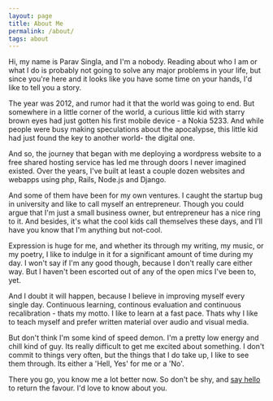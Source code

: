```yaml
---
layout: page
title: About Me
permalink: /about/
tags: about
---
```


Hi, my name is Parav Singla, and I'm a nobody. Reading about who I am or what I do is probably not going to solve any major problems in your life, but since you're here and it looks like you have some time on your hands, I'd like to tell you a story.


The year was 2012, and rumor had it that the world was going to end. But somewhere in a little corner of the world, a curious little kid with starry brown eyes had just gotten his first mobile device - a Nokia 5233. And while people were busy making speculations about the apocalypse, this little kid had just found the key to another world- the digital one.

And so, the journey that began with me deploying a wordpress website to a free shared hosting service has led me through doors I never imagined existed. Over the years, I've built at least a couple dozen websites and webapps using php, Rails, Node.js and Django.

And some of them have been for my own ventures. I caught the startup bug in university and like to call myself an entrepreneur. Though you could argue that I'm just a small business owner, but entrepreneur has a nice ring to it. And besides, it's what the cool kids call themselves these days, and I'll have you know that I'm anything but not-cool.

Expression is huge for me, and whether its through my writing, my music, or my poetry, I like to indulge in it for a significant amount of time during my day. I won't say if I'm any good though, because I don't really care either way. But I haven't been escorted out of any of the open mics I've been to, yet.

And I doubt it will happen, because I believe in improving myself every single day. Continuous learning, continous evaluation and continuous recalibration - thats my motto. I like to learn at a fast pace. Thats why I like to teach myself and prefer written material over audio and visual media. 

But don't think I'm some kind of speed demon. I'm a pretty low energy and chill kind of guy. Its really difficult to get me excited about something. I don't commit to things very often, but the things that I do take up, I like to see them through. Its either a 'Hell, Yes' for me or a 'No'.

There you go, you know me a lot better now. So don't be shy, and [say hello](/contact) to return the favour. I'd love to know about you.

